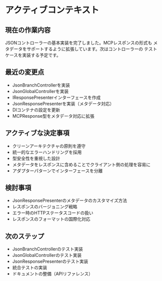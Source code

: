 # アクティブコンテキスト

## 現在の作業内容

JSONコントローラーの基本実装を完了しました。MCPレスポンスの形式も
メタデータをサポートするように拡張しています。次はコントローラーの
テストケースを実装する予定です。

## 最近の変更点

- JsonBranchControllerを実装
- JsonGlobalControllerを実装
- IResponsePresenterインターフェースを作成
- JsonResponsePresenterを実装（メタデータ対応）
- DIコンテナの設定を更新
- MCPResponse型をメタデータ対応に拡張

## アクティブな決定事項

- クリーンアーキテクチャの原則を遵守
- 統一的なエラーハンドリングを採用
- 型安全性を重視した設計
- メタデータをレスポンスに含めることでクライアント側の処理を容易に
- アダプターパターンでインターフェースを分離

## 検討事項

- JsonResponsePresenterのメタデータのカスタマイズ方法
- レスポンスのバージョニング戦略
- エラー時のHTTPステータスコードの扱い
- レスポンスのフォーマットの国際化対応

## 次のステップ

- JsonBranchControllerのテスト実装
- JsonGlobalControllerのテスト実装
- JsonResponsePresenterのテスト実装
- 統合テストの実装
- ドキュメントの整備（APIリファレンス）
